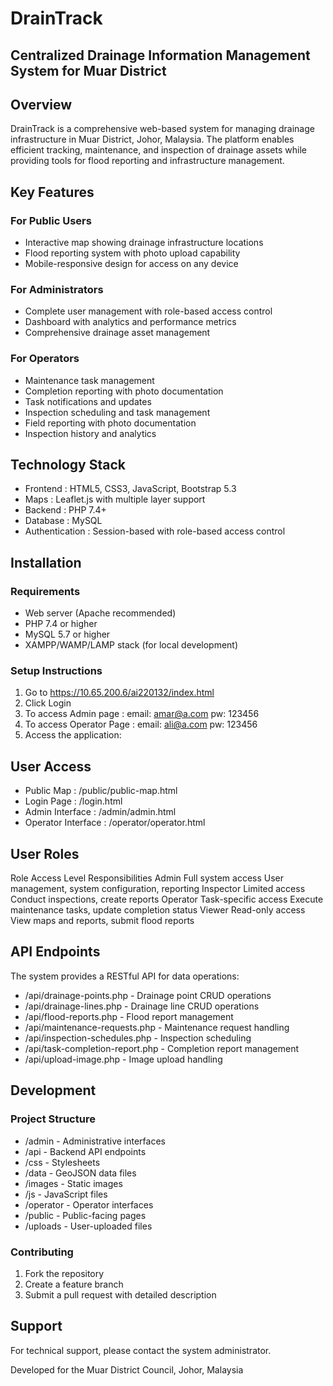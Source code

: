 # DrainTrack
## Centralized Drainage Information Management System for Muar District
## Overview
DrainTrack is a comprehensive web-based system for managing drainage infrastructure in Muar District, Johor, Malaysia. The platform enables efficient tracking, maintenance, and inspection of drainage assets while providing tools for flood reporting and infrastructure management.

## Key Features
### For Public Users
- Interactive map showing drainage infrastructure locations
- Flood reporting system with photo upload capability
- Mobile-responsive design for access on any device
### For Administrators
- Complete user management with role-based access control
- Dashboard with analytics and performance metrics
- Comprehensive drainage asset management
### For Operators
- Maintenance task management
- Completion reporting with photo documentation
- Task notifications and updates
- Inspection scheduling and task management
- Field reporting with photo documentation
- Inspection history and analytics
## Technology Stack
- Frontend : HTML5, CSS3, JavaScript, Bootstrap 5.3
- Maps : Leaflet.js with multiple layer support
- Backend : PHP 7.4+
- Database : MySQL
- Authentication : Session-based with role-based access control
## Installation
### Requirements
- Web server (Apache recommended)
- PHP 7.4 or higher
- MySQL 5.7 or higher
- XAMPP/WAMP/LAMP stack (for local development)
### Setup Instructions
1. Go to https://10.65.200.6/ai220132/index.html
2. Click Login
3. To access Admin page : email: amar@a.com pw: 123456
4. To access Operator Page : email: ali@a.com pw: 123456
5. Access the application:
## User Access
- Public Map : /public/public-map.html
- Login Page : /login.html
- Admin Interface : /admin/admin.html
- Operator Interface : /operator/operator.html

## User Roles
Role Access Level Responsibilities Admin Full system access User management, system configuration, reporting Inspector Limited access Conduct inspections, create reports Operator Task-specific access Execute maintenance tasks, update completion status Viewer Read-only access View maps and reports, submit flood reports

## API Endpoints
The system provides a RESTful API for data operations:

- /api/drainage-points.php - Drainage point CRUD operations
- /api/drainage-lines.php - Drainage line CRUD operations
- /api/flood-reports.php - Flood report management
- /api/maintenance-requests.php - Maintenance request handling
- /api/inspection-schedules.php - Inspection scheduling
- /api/task-completion-report.php - Completion report management
- /api/upload-image.php - Image upload handling

## Development
### Project Structure
- /admin - Administrative interfaces
- /api - Backend API endpoints
- /css - Stylesheets
- /data - GeoJSON data files
- /images - Static images
- /js - JavaScript files
- /operator - Operator interfaces
- /public - Public-facing pages
- /uploads - User-uploaded files

### Contributing
1. Fork the repository
2. Create a feature branch
3. Submit a pull request with detailed description

## Support
For technical support, please contact the system administrator.


Developed for the Muar District Council, Johor, Malaysia
